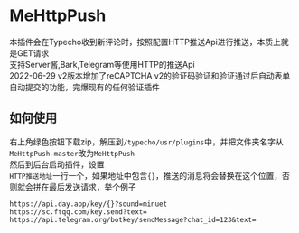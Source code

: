 # MeHttpPush
本插件会在Typecho收到新评论时，按照配置HTTP推送Api进行推送，本质上就是GET请求  
支持Server酱,Bark,Telegram等使用HTTP的推送Api  
2022-06-29 v2版本增加了reCAPTCHA v2的验证码验证和验证通过后自动表单自动提交的功能，完爆现有的任何验证插件

## 如何使用
右上角绿色按钮下载zip，解压到`/typecho/usr/plugins`中，并把文件夹名字从`MeHttpPush-master`改为`MeHttpPush`  
然后到后台启动插件，设置  
`HTTP推送地址`一行一个，如果地址中包含`{}`，推送的消息将会替换在这个位置，否则就会拼在最后发送请求，举个例子
```
https://api.day.app/key/{}?sound=minuet
https://sc.ftqq.com/key.send?text=
https://api.telegram.org/botkey/sendMessage?chat_id=123&text=
```
